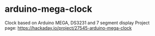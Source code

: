 # arduino-mega-clock
Clock based on Arduino MEGA, DS3231 and 7 segment display
Project page: https://hackaday.io/project/27545-arduino-mega-clock
